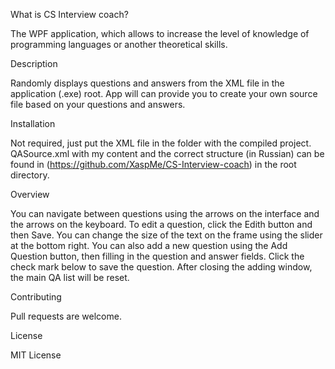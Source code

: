 What is CS Interview coach?

The WPF application, which allows to increase the level of knowledge of programming languages or another theoretical skills. 


Description

Randomly displays questions and answers from the XML file in the application (.exe) root. 
App will can provide you to create your own source file based on your questions and answers.


Installation

Not required, just put the XML file in the folder with the compiled project. 
QASource.xml with my content and the correct structure (in Russian) can be found in (https://github.com/XaspMe/CS-Interview-coach) in the root directory.


Overview

You can navigate between questions using the arrows on the interface and the arrows on the keyboard.
To edit a question, click the Edith button and then Save.
You can change the size of the text on the frame using the slider at the bottom right.
You can also add a new question using the Add Question button, then filling in the question and answer fields. Click the check mark below to save the question. After closing the adding window, the main QA list will be reset.


Contributing

Pull requests are welcome. 


License

MIT License
